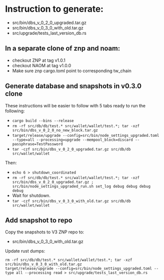 # Instruction to generate:
 * src/bin/dbs_v_0_2_0_upgraded.tar.gz
 * src/bin/dbs_v_0_3_0_with_old.tar.gz
 * src/upgrade/tests_last_version_db.rs

## In a separate clone of znp and noam:
 * checkout ZNP at tag v1.0.1
 * checkout NAOM at tag v1.0.0
 * Make sure znp cargo.toml point to corresponding tw_chain

## Generate database and snapshots in v0.3.0 clone

These instructions will be easier to follow with 5 tabs ready to run the following:
 * `cargo build --bins --release`
 * `rm -rf src/db/db/test.* src/wallet/wallet/test.*; tar -xzf src/bin/dbs_v_0_2_0_no_new_block.tar.gz`
 * `target/release/upgrade --config=src/bin/node_settings_upgraded.toml --type=all --processing=upgrade --mempool_block=discard --passphrase=TestPassword`
 * `tar -czf src/bin/dbs_v_0_2_0_upgraded.tar.gz src/db/db src/wallet/wallet`

 Then:
 * `echo 6 > shutdown_coordinated`
 * `rm -rf src/db/db/test.* src/wallet/wallet/test.*; tar -xzf src/bin/dbs_v_0_2_0_upgraded.tar.gz ; src/bin/node_settings_upgraded_run.sh set_log debug debug debug debug`
 * Wait for shutdown.
 * `tar -czf src/bin/dbs_v_0_3_0_with_old.tar.gz src/db/db src/wallet/wallet`

## Add snapshot to repo

Copy the snapshots to V3 ZNP repo to:
 * src/bin/dbs_v_0_3_0_with_old.tar.gz

Update rust dumps:

```
rm -rf src/db/db/test.* src/wallet/wallet/test.*; tar -xzf src/bin/dbs_v_0_3_0_with_old.tar.gz 
target/release/upgrade --config=src/bin/node_settings_upgraded.toml --type all --processing read > src/upgrade/tests_last_version_db.rs
```

